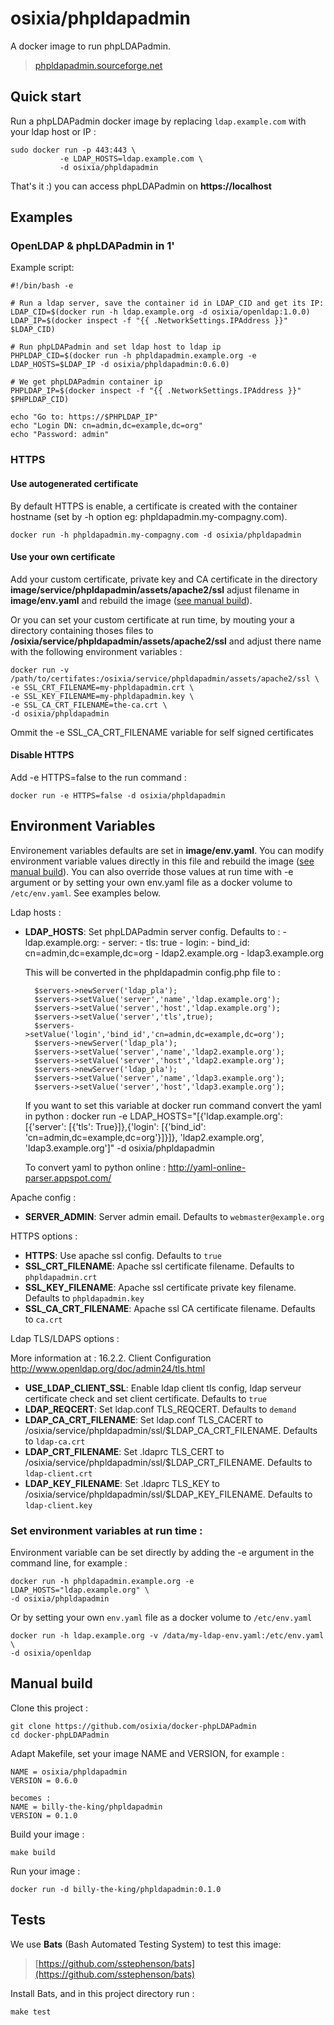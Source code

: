 # osixia/phpldapadmin

A docker image to run phpLDAPadmin.
> [phpldapadmin.sourceforge.net](http://phpldapadmin.sourceforge.net)


## Quick start

Run a phpLDAPadmin docker image by replacing `ldap.example.com` with your ldap host or IP :

    sudo docker run -p 443:443 \
               -e LDAP_HOSTS=ldap.example.com \
               -d osixia/phpldapadmin

That's it :) you can access phpLDAPadmin on **https://localhost**


## Examples

### OpenLDAP & phpLDAPadmin in 1'

Example script:

    #!/bin/bash -e

    # Run a ldap server, save the container id in LDAP_CID and get its IP:
    LDAP_CID=$(docker run -h ldap.example.org -d osixia/openldap:1.0.0)
    LDAP_IP=$(docker inspect -f "{{ .NetworkSettings.IPAddress }}" $LDAP_CID)

    # Run phpLDAPadmin and set ldap host to ldap ip
    PHPLDAP_CID=$(docker run -h phpldapadmin.example.org -e LDAP_HOSTS=$LDAP_IP -d osixia/phpldapadmin:0.6.0)

    # We get phpLDAPadmin container ip
    PHPLDAP_IP=$(docker inspect -f "{{ .NetworkSettings.IPAddress }}" $PHPLDAP_CID)

    echo "Go to: https://$PHPLDAP_IP"
    echo "Login DN: cn=admin,dc=example,dc=org"
    echo "Password: admin"

### HTTPS

#### Use autogenerated certificate
By default HTTPS is enable, a certificate is created with the container hostname (set by -h option eg: phpldapadmin.my-compagny.com).

	docker run -h phpldapadmin.my-compagny.com -d osixia/phpldapadmin

#### Use your own certificate

Add your custom certificate, private key and CA certificate in the directory **image/service/phpldapadmin/assets/apache2/ssl** adjust filename in **image/env.yaml** and rebuild the image ([see manual build](#manual-build)).

Or you can set your custom certificate at run time, by mouting your a directory containing thoses files to **/osixia/service/phpldapadmin/assets/apache2/ssl** and adjust there name with the following environment variables :

	docker run -v /path/to/certifates:/osixia/service/phpldapadmin/assets/apache2/ssl \
	-e SSL_CRT_FILENAME=my-phpldapadmin.crt \
	-e SSL_KEY_FILENAME=my-phpldapadmin.key \
	-e SSL_CA_CRT_FILENAME=the-ca.crt \
	-d osixia/phpldapadmin

Ommit the -e SSL_CA_CRT_FILENAME variable for self signed certificates

#### Disable HTTPS
Add -e HTTPS=false to the run command :

    docker run -e HTTPS=false -d osixia/phpldapadmin

## Environment Variables

Environement variables defaults are set in **image/env.yaml**. You can modify environment variable values directly in this file and rebuild the image ([see manual build](#manual-build)). You can also override those values at run time with -e argument or by setting your own env.yaml file as a docker volume to `/etc/env.yaml`. See examples below.

Ldap hosts :
- **LDAP_HOSTS**: Set phpLDAPadmin server config. Defaults to :
	   - ldap.example.org:
	    - server:
	      - tls: true
	    - login:
	      - bind_id: cn=admin,dc=example,dc=org
	  - ldap2.example.org
	  - ldap3.example.org

	This will be converted in the phpldapadmin config.php file to :

		$servers->newServer('ldap_pla');
		$servers->setValue('server','name','ldap.example.org');
		$servers->setValue('server','host','ldap.example.org');
		$servers->setValue('server','tls',true);
		$servers->setValue('login','bind_id','cn=admin,dc=example,dc=org');
		$servers->newServer('ldap_pla');
		$servers->setValue('server','name','ldap2.example.org');
		$servers->setValue('server','host','ldap2.example.org');
		$servers->newServer('ldap_pla');
		$servers->setValue('server','name','ldap3.example.org');
		$servers->setValue('server','host','ldap3.example.org');

	If you want to set this variable at docker run command convert the yaml in python :
		docker run -e LDAP_HOSTS="[{'ldap.example.org': [{'server': [{'tls': True}]},{'login': [{'bind_id': 'cn=admin,dc=example,dc=org'}]}]}, 'ldap2.example.org', 'ldap3.example.org']" -d osixia/phpldapadmin

	To convert yaml to python online :
	http://yaml-online-parser.appspot.com/

Apache config :
- **SERVER_ADMIN**: Server admin email. Defaults to `webmaster@example.org`

HTTPS options :
- **HTTPS**: Use apache ssl config. Defaults to `true`
- **SSL_CRT_FILENAME**: Apache ssl certificate filename. Defaults to `phpldapadmin.crt`
- **SSL_KEY_FILENAME**: Apache ssl certificate private key filename. Defaults to `phpldapadmin.key`
- **SSL_CA_CRT_FILENAME**: Apache ssl CA certificate filename. Defaults to `ca.crt`

Ldap TLS/LDAPS options :

More information at : 16.2.2. Client Configuration http://www.openldap.org/doc/admin24/tls.html

- **USE_LDAP_CLIENT_SSL**: Enable ldap client tls config, ldap serveur certificate check and set client  certificate. Defaults to `true`
- **LDAP_REQCERT**: Set ldap.conf TLS_REQCERT. Defaults to `demand`
- **LDAP_CA_CRT_FILENAME**: Set ldap.conf TLS_CACERT to /osixia/service/phpldapadmin/ssl/$LDAP_CA_CRT_FILENAME. Defaults to `ldap-ca.crt`
- **LDAP_CRT_FILENAME**: Set .ldaprc TLS_CERT to /osixia/service/phpldapadmin/ssl/$LDAP_CRT_FILENAME. Defaults to `ldap-client.crt`
- **LDAP_KEY_FILENAME**: Set .ldaprc TLS_KEY to /osixia/service/phpldapadmin/ssl/$LDAP_KEY_FILENAME. Defaults to `ldap-client.key`

### Set environment variables at run time :

Environment variable can be set directly by adding the -e argument in the command line, for example :

	docker run -h phpldapadmin.example.org -e LDAP_HOSTS="ldap.example.org" \
	-d osixia/phpldapadmin

Or by setting your own `env.yaml` file as a docker volume to `/etc/env.yaml`

	docker run -h ldap.example.org -v /data/my-ldap-env.yaml:/etc/env.yaml \
	-d osixia/openldap

## Manual build

Clone this project :

	git clone https://github.com/osixia/docker-phpLDAPadmin
	cd docker-phpLDAPadmin

Adapt Makefile, set your image NAME and VERSION, for example :

	NAME = osixia/phpldapadmin
	VERSION = 0.6.0

	becomes :
	NAME = billy-the-king/phpldapadmin
	VERSION = 0.1.0

Build your image :

	make build

Run your image :

	docker run -d billy-the-king/phpldapadmin:0.1.0

## Tests

We use **Bats** (Bash Automated Testing System) to test this image:

> [https://github.com/sstephenson/bats](https://github.com/sstephenson/bats)

Install Bats, and in this project directory run :

	make test
